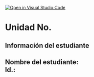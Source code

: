 [![Open in Visual Studio Code](https://classroom.github.com/assets/open-in-vscode-2e0aaae1b6195c2367325f4f02e2d04e9abb55f0b24a779b69b11b9e10269abc.svg)](https://classroom.github.com/online_ide?assignment_repo_id=18559860&assignment_repo_type=AssignmentRepo)
# Unidad No. 
## Información del estudiante  
Nombre del estudiante:  
Id.:
---


